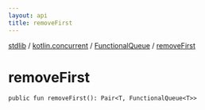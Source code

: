 ```yaml
---
layout: api
title: removeFirst
---
```

[stdlib](../../index.md) / [kotlin.concurrent](../index.md) / [FunctionalQueue](index.md) / [removeFirst](removeFirst.md)

# removeFirst

```
public fun removeFirst(): Pair<T, FunctionalQueue<T>>
```
